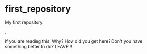 # first_repository

My first repository.

.

If you are reading this, Why? How did you get here? Don't you have something better to do? LEAVE!!!
